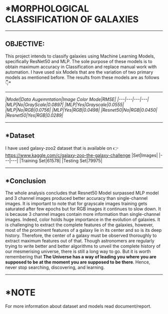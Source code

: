 # *MORPHOLOGICAL CLASSIFICATION OF GALAXIES
---
## OBJECTIVE: 
This project intends to classify galaxies using Machine Learning Models, specifically ResNet50 and MLP. The sole purpose of these models is to obtain maximum accuracy in Classification and replace manual work with automation. I have used six Models that are the variation of two primary models as mentioned before. The results from these models are as follows 👇*

---

*|Model|Data Augemntation|Image Color Mode|RMSE|
|---|---|---|---|
|MLP|No|GrayScale|0.0897|
|MLP|Yes|Grayscale|0.0555|
|MLP|No|RGB|0.0756|
|MLP|Yes|RGB|0.0498|
|Resnet50|No|RGB|0.0450|
|Resnet50|Yes|RGB|0.0289|*

---

## *Dataset
I have used galaxy-zoo2 dataset that is available on 👉 https://www.kaggle.com/c/galaxy-zoo-the-galaxy-challenge 
|Set|Images|
|---|---|
|Training Set|61578|
|Testing Set|79975|

---

## *Conclusion
The whole analysis concludes that Resnet50 Model surpassed MLP model and 3 channel images produced better accuracy than single-channel images. It is important to note that for grayscale images training gets saturated after few epochs but for RGB images it continues to slow down. It is because 3 channel images contain more information than single-channel images. Indeed, color holds huge importance in the evolution of galaxies. It is challenging to extract the complete features of the galaxies, however, most of the prominent features of a galaxy lie in its center and so is its deep history. Therefore, the center of a galaxy must be observed thoroughly to extract maximum features out of that. Though astronomers are regularly trying to write better and better algorithms to unveil the complete history of our mesmerising universe, there is still a long way to go. But it is worth remembering that **The Universe has a way of leading you where you are supposed to be at the moment you are supposed to be there**. Hence, never stop searching, discovering, and learning.

---

# *NOTE
For more information about dataset and models read document/report.

